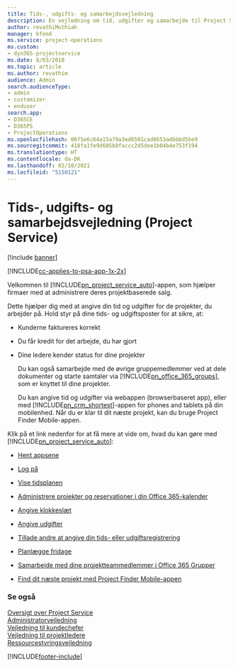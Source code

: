 ```yaml
---
title: Tids-, udgifts- og samarbejdsvejledning
description: En vejledning om tid, udgifter og samarbejde til Project Service
author: revathiMuthiah
manager: kfend
ms.service: project-operations
ms.custom:
- dyn365-projectservice
ms.date: 8/03/2018
ms.topic: article
ms.author: revathim
audience: Admin
search.audienceType:
- admin
- customizer
- enduser
search.app:
- D365CE
- D365PS
- ProjectOperations
ms.openlocfilehash: 06f5e6c64a15a79a3ed6501cad8653adbbbd5be9
ms.sourcegitcommit: 418fa1fe9d605b8faccc2d5dee1b04b4e753f194
ms.translationtype: HT
ms.contentlocale: da-DK
ms.lasthandoff: 02/10/2021
ms.locfileid: "5150121"
---
```

# <a name="time-expense-and-collaboration-guide-project-service"></a>Tids-, udgifts- og samarbejdsvejledning (Project Service)

[!include [banner](../includes/psa-now-project-operations.md)]

[!INCLUDE[cc-applies-to-psa-app-1x-2x](../includes/cc-applies-to-psa-app-1x-2x.md)]

Velkommen til [!INCLUDE[pn_project_service_auto](../includes/pn-project-service-auto.md)]-appen, som hjælper firmaer med at administrere deres projektbaserede salg. 
  
 Dette hjælper dig med at angive din tid og udgifter for de projekter, du arbejder på. Hold styr på dine tids- og udgiftsposter for at sikre, at:  
  
- Kunderne faktureres korrekt  
  
- Du får kredit for det arbejde, du har gjort  
  
- Dine ledere kender status for dine projekter  
  
  Du kan også samarbejde med de øvrige gruppemedlemmer ved at dele dokumenter og starte samtaler via [!INCLUDE[pn_office_365_groups](../includes/pn-office-365-groups.md)], som er knyttet til dine projekter.  
  
  Du kan angive tid og udgifter via webappen (browserbaseret app), eller med [!INCLUDE[pn_crm_shortest](../includes/pn-crm-shortest.md)]-appen for phones and tablets på din mobilenhed. Når du er klar til dit næste projekt, kan du bruge Project Finder Mobile-appen.  
  
Klik på et link nedenfor for at få mere at vide om, hvad du kan gøre med [!INCLUDE[pn_project_service_auto](../includes/pn-project-service-auto.md)]:  
  
-   [Hent appsene](../psa/get-apps.md)  
  
-   [Log på](../psa/sign-in.md)  
  
-   [Vise tidsplanen](../psa/view-schedule.md)  
  
-   [Administrere projekter og reservationer i din Office 365-kalender](../psa/manage-project-bookings-office-365-calendar.md)  
  
-   [Angive klokkeslæt](../psa/enter-time.md)  
  
-   [Angive udgifter](../psa/enter-expenses.md)  
  
-   [Tillade andre at angive din tids- eller udgiftsregistrering](../psa/allow-someone-else-enter-time-entry-expense.md)  
  
-   [Planlægge fridage](../psa/schedule-time-off.md)  
  
-   [Samarbejde med dine projektteammedlemmer i Office 365 Grupper](../psa/collaborate-project-team-members-office-365-groups.md)  
  
-   [Find dit næste projekt med Project Finder Mobile-appen](../psa/find-next-project-finder-mobile-app.md)  
  
### <a name="see-also"></a>Se også  
 [Oversigt over Project Service](../psa/overview.md)   
 [Administratorvejledning](../psa/admin-guide.md)   
 [Vejledning til kundechefer](../psa/account-manager-guide.md)   
 [Vejledning til projektledere](../psa/project-manager-guide.md)   
 [Ressourcestyringsvejledning](../psa/resource-manager-guide.md)   


[!INCLUDE[footer-include](../includes/footer-banner.md)]